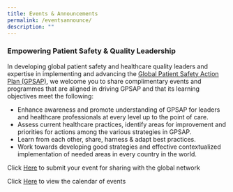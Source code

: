 ```yaml
---
title: Events & Announcements
permalink: /eventsannounce/
description: ""
---
```

### Empowering Patient Safety & Quality Leadership
      
In developing global  patient safety and healthcare quality leaders and expertise in implementing and advancing the [Global Patient Safety Action Plan (GPSAP)]((https://www.who.int/teams/integrated-health-services/patient-safety/policy/global-patient-safety-action-plan)), we welcome you to share complimentary events and programmes that are aligned in driving GPSAP and that its learning objectives meet the following:

* Enhance awareness and promote understanding of GPSAP for leaders and healthcare professionals at every level up to the point of care.
*   Assess current healthcare practices, identify areas for improvement and priorities for actions among the various strategies in GPSAP.
*   Learn from each other, share, harness & adapt best practices.
*   Work towards developing good strategies and effective contextualized implementation of needed areas in every country in the world. 

Click [Here](https://form.gov.sg/64536d86f7b4ae0012e5ee1f) to submit your event for sharing with the global network

Click [Here](https://calendar.google.com/calendar/u/1/r/month/2023/9/1?pli=1) to view the calendar of events